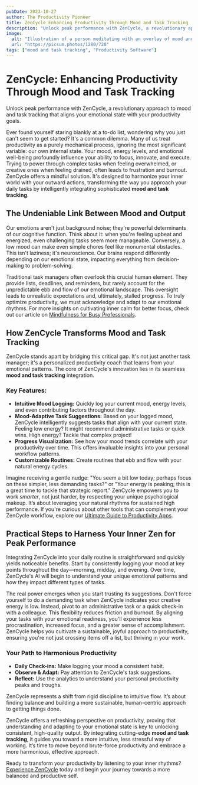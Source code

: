 ```yaml
---
pubDate: 2023-10-27
author: The Productivity Pioneer
title: ZenCycle Enhancing Productivity Through Mood and Task Tracking
description: "Unlock peak performance with ZenCycle, a revolutionary approach to mood and task tracking that aligns your emotional state with your productivity goals."
image:
  alt: "Illustration of a person meditating with an overlay of mood and task management UI."
  url: "https://picsum.photos/1280/720"
tags: ["mood and task tracking", "Productivity Software"]
---
```


# ZenCycle: Enhancing Productivity Through Mood and Task Tracking

Unlock peak performance with ZenCycle, a revolutionary approach to mood and task tracking that aligns your emotional state with your productivity goals.

Ever found yourself staring blankly at a to-do list, wondering why you just can't seem to get started? It's a common dilemma. Many of us treat productivity as a purely mechanical process, ignoring the most significant variable: our own internal state. Your mood, energy levels, and emotional well-being profoundly influence your ability to focus, innovate, and execute. Trying to power through complex tasks when feeling overwhelmed, or creative ones when feeling drained, often leads to frustration and burnout. ZenCycle offers a mindful solution. It's designed to harmonize your inner world with your outward actions, transforming the way you approach your daily tasks by intelligently integrating sophisticated **mood and task tracking**.

## The Undeniable Link Between Mood and Output

Our emotions aren't just background noise; they're powerful determinants of our cognitive function. Think about it: when you're feeling upbeat and energized, even challenging tasks seem more manageable. Conversely, a low mood can make even simple chores feel like monumental obstacles. This isn't laziness; it's neuroscience. Our brains respond differently depending on our emotional state, impacting everything from decision-making to problem-solving.

Traditional task managers often overlook this crucial human element. They provide lists, deadlines, and reminders, but rarely account for the unpredictable ebb and flow of our emotional landscape. This oversight leads to unrealistic expectations and, ultimately, stalled progress. To truly optimize productivity, we must acknowledge and adapt to our emotional rhythms. For more insights on cultivating inner calm for better focus, check out our article on [Mindfulness for Busy Professionals](/blog/mindfulness-for-busy-professionals).

## How ZenCycle Transforms Mood and Task Tracking

ZenCycle stands apart by bridging this critical gap. It's not just another task manager; it's a personalized productivity coach that learns from your emotional patterns. The core of ZenCycle's innovation lies in its seamless **mood and task tracking** integration.

### Key Features:
*   **Intuitive Mood Logging:** Quickly log your current mood, energy levels, and even contributing factors throughout the day.
*   **Mood-Adaptive Task Suggestions:** Based on your logged mood, ZenCycle intelligently suggests tasks that align with your current state. Feeling low energy? It might recommend administrative tasks or quick wins. High energy? Tackle that complex project!
*   **Progress Visualization:** See how your mood trends correlate with your productivity over time. This offers invaluable insights into your personal workflow patterns.
*   **Customizable Routines:** Create routines that ebb and flow with your natural energy cycles.

Imagine receiving a gentle nudge: "You seem a bit low today; perhaps focus on these simpler, less demanding tasks?" or "Your energy is peaking; this is a great time to tackle that strategic report." ZenCycle empowers you to work _smarter_, not just harder, by respecting your unique psychological makeup. It’s about leveraging your natural rhythms for sustained high performance. If you're curious about other tools that can complement your ZenCycle workflow, explore our [Ultimate Guide to Productivity Apps](/blog/ultimate-productivity-app-guide).

## Practical Steps to Harness Your Inner Zen for Peak Performance

Integrating ZenCycle into your daily routine is straightforward and quickly yields noticeable benefits. Start by consistently logging your mood at key points throughout the day—morning, midday, and evening. Over time, ZenCycle's AI will begin to understand your unique emotional patterns and how they impact different types of tasks.

The real power emerges when you start trusting its suggestions. Don't force yourself to do a demanding task when ZenCycle indicates your creative energy is low. Instead, pivot to an administrative task or a quick check-in with a colleague. This flexibility reduces friction and burnout. By aligning your tasks with your emotional readiness, you'll experience less procrastination, increased focus, and a greater sense of accomplishment. ZenCycle helps you cultivate a sustainable, joyful approach to productivity, ensuring you're not just crossing items off a list, but thriving in your work.

### Your Path to Harmonious Productivity
*   **Daily Check-ins:** Make logging your mood a consistent habit.
*   **Observe & Adapt:** Pay attention to ZenCycle's task suggestions.
*   **Reflect:** Use the analytics to understand your personal productivity peaks and troughs.

ZenCycle represents a shift from rigid discipline to intuitive flow. It’s about finding balance and building a more sustainable, human-centric approach to getting things done.

ZenCycle offers a refreshing perspective on productivity, proving that understanding and adapting to your emotional state is key to unlocking consistent, high-quality output. By integrating cutting-edge **mood and task tracking**, it guides you toward a more intuitive, less stressful way of working. It’s time to move beyond brute-force productivity and embrace a more harmonious, effective approach.

Ready to transform your productivity by listening to your inner rhythms? [Experience ZenCycle](https://zencycle.com) today and begin your journey towards a more balanced and productive self.